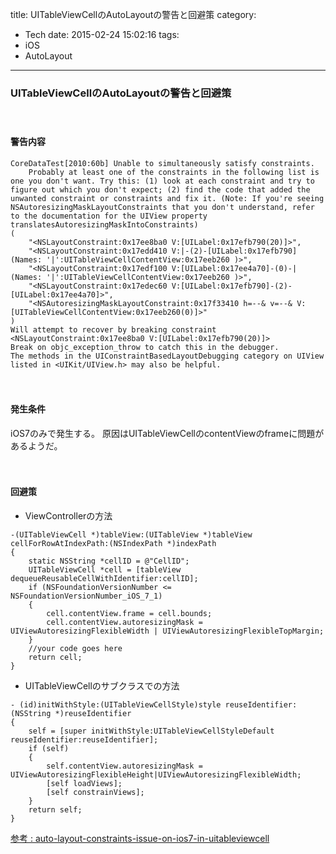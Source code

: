 title: UITableViewCellのAutoLayoutの警告と回避策
category:
  - Tech
date: 2015-02-24 15:02:16
tags:
- iOS
- AutoLayout
---
### UITableViewCellのAutoLayoutの警告と回避策

　

#### 警告内容
```
CoreDataTest[2010:60b] Unable to simultaneously satisfy constraints.
	Probably at least one of the constraints in the following list is one you don't want. Try this: (1) look at each constraint and try to figure out which you don't expect; (2) find the code that added the unwanted constraint or constraints and fix it. (Note: If you're seeing NSAutoresizingMaskLayoutConstraints that you don't understand, refer to the documentation for the UIView property translatesAutoresizingMaskIntoConstraints) 
(
    "<NSLayoutConstraint:0x17ee8ba0 V:[UILabel:0x17efb790(20)]>",
    "<NSLayoutConstraint:0x17edd410 V:|-(2)-[UILabel:0x17efb790]   (Names: '|':UITableViewCellContentView:0x17eeb260 )>",
    "<NSLayoutConstraint:0x17edf100 V:[UILabel:0x17ee4a70]-(0)-|   (Names: '|':UITableViewCellContentView:0x17eeb260 )>",
    "<NSLayoutConstraint:0x17edec60 V:[UILabel:0x17efb790]-(2)-[UILabel:0x17ee4a70]>",
    "<NSAutoresizingMaskLayoutConstraint:0x17f33410 h=--& v=--& V:[UITableViewCellContentView:0x17eeb260(0)]>"
)
Will attempt to recover by breaking constraint 
<NSLayoutConstraint:0x17ee8ba0 V:[UILabel:0x17efb790(20)]>
Break on objc_exception_throw to catch this in the debugger.
The methods in the UIConstraintBasedLayoutDebugging category on UIView listed in <UIKit/UIView.h> may also be helpful.
```

　
####  発生条件

iOS7のみで発生する。
原因はUITableViewCellのcontentViewのframeに問題があるようだ。

　
#### 回避策

- ViewControllerの方法

``` objc
-(UITableViewCell *)tableView:(UITableView *)tableView cellForRowAtIndexPath:(NSIndexPath *)indexPath
{
    static NSString *cellID = @"CellID";
    UITableViewCell *cell = [tableView dequeueReusableCellWithIdentifier:cellID];
    if (NSFoundationVersionNumber <= NSFoundationVersionNumber_iOS_7_1)
    {
        cell.contentView.frame = cell.bounds;
        cell.contentView.autoresizingMask = UIViewAutoresizingFlexibleWidth | UIViewAutoresizingFlexibleTopMargin;
    }
    //your code goes here
    return cell;
}
```

- UITableViewCellのサブクラスでの方法

```
- (id)initWithStyle:(UITableViewCellStyle)style reuseIdentifier:(NSString *)reuseIdentifier
{
    self = [super initWithStyle:UITableViewCellStyleDefault reuseIdentifier:reuseIdentifier];
    if (self)
    {
        self.contentView.autoresizingMask = UIViewAutoresizingFlexibleHeight|UIViewAutoresizingFlexibleWidth;
        [self loadViews];
        [self constrainViews];
    }
    return self;
}
```

[参考 : auto-layout-constraints-issue-on-ios7-in-uitableviewcell](http://stackoverflow.com/questions/19132908/auto-layout-constraints-issue-on-ios7-in-uitableviewcell)
